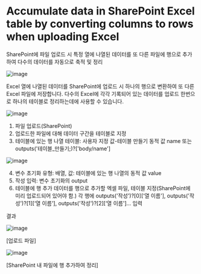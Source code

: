 # Accumulate data in SharePoint Excel table by converting columns to rows when uploading Excel
SharePoint에 파일 업로드 시 특정 열에 나열된 데이터를 또 다른 파일에 행으로 추가하여 다수의 데이터를 자동으로 축적 및 정리

![image](https://github.com/baebae6ae/powerautomate-sample/assets/49053443/6273264f-72ff-4d2d-8177-897b5d2f10f0)


Excel 열에 나열된 데이터를 SharePoint에 업로드 시 하나의 행으로 변환하여 또 다른 Excel 파일에 저장합니다.
다수의 Excel에 각각 기록되어 있는 데이터를 업로드 한번으로 하나의 테이블로 정리하는데에 사용할 수 있습니다.


![image](https://github.com/baebae6ae/powerautomate-sample/assets/49053443/f079116f-a231-4159-bea4-5dd97c853dac)

1. 파일 업로드(SharePoint)
2. 업로드한 파일에 대해 데이터 구간을 테이블로 지정
3. 테이블에 있는 행 나열
   테이블: 사용자 지정 값-테이블 만들기 동적 값 name 또는 outputs('테이블_만들기;)?['body/name']

![image](https://github.com/baebae6ae/powerautomate-sample/assets/49053443/d40902b2-ea66-4f70-97af-38fb8f424b40)

4. 변수 초기화
   유형: 배열, 값: 테이블에 있는 행 나열의 동적 값 value
5. 작성
   입력: 변수 초기화의 output
6. 테이블에 행 추가
   데이터를 행으로 추가할 엑셀 파일, 테이블 지정(SharePoint에 미리 업로드되어 있어야 함.)
   각 행에 outputs('작성')?[0][‘열 이름'], outputs('작성')?[1][‘열 이름'], outputs('작성')?[2][‘열 이름']... 입력

결과

![image](https://github.com/baebae6ae/powerautomate-sample/assets/49053443/e7580422-ed21-46ad-97dc-532f52121135)

[업로드 파일]

![image](https://github.com/baebae6ae/powerautomate-sample/assets/49053443/d1c9423e-7f71-4571-9ee3-fa60b8e0732a)

[SharePoint 내 파일에 행 추가하여 정리]
